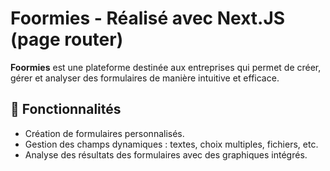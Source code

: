 # Foormies - Réalisé avec Next.JS (page router)

**Foormies** est une plateforme destinée aux entreprises qui permet de créer, gérer et analyser des formulaires de manière intuitive et efficace.

## 🚀 Fonctionnalités

- Création de formulaires personnalisés.
- Gestion des champs dynamiques : textes, choix multiples, fichiers, etc.
- Analyse des résultats des formulaires avec des graphiques intégrés.
